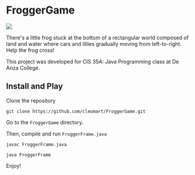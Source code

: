 # FroggerGame
![](https://github.com/cleomart/FroggerGame/blob/master/image.jpeg)

There's a little frog stuck at the bottom of a rectangular world composed of land and water where cars and lillies gradually moving from left-to-right. Help the frog cross!

This project was developed for CIS 35A: Java Programming class at De Anza College.

## Install and Play

Clone the repository
```
git clone https://github.com/cleomart/FroggerGame.git
```

Go to the `FroggerGame` directory.

Then, compile and run `FroggerFrame.java`
```
javac FroggerFrame.java 

java FroggerFrame
```

Enjoy!

